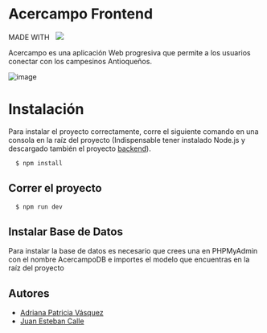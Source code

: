 # Acercampo Frontend


MADE WITH &nbsp;
<img src="https://img.shields.io/badge/Express.js-404D59?style=for-the-badge"> &nbsp;

Acercampo es una aplicación Web progresiva que permite a los usuarios conectar con los campesinos Antioqueños.

 ![image](https://i.ibb.co/6n6Dpd9/Whats-App-Image-2023-05-19-at-8-51-13-PM.jpg)



# Instalación

Para instalar el proyecto correctamente, corre el siguiente comando en una consola en la raíz del proyecto  (Indispensable tener instalado Node.js y descargado también el proyecto [backend](https://github.com/Esteban31/acercampo_back)).

```bash
  $ npm install
```

## Correr el proyecto

```bash
  $ npm run dev
```

## Instalar Base de Datos

Para instalar la base de datos es necesario que crees una en PHPMyAdmin con el nombre AcercampoDB e importes el modelo que encuentras en la raíz del proyecto

## Autores

- [Adriana Patricia Vásquez](https://github.com/apvasquezo)
- [Juan Esteban Calle](https://github.com/Esteban31)



